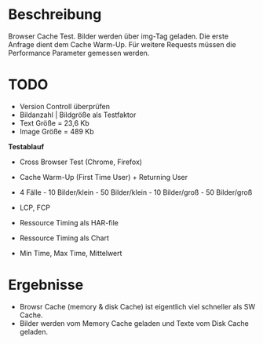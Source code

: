 # Beschreibung
Browser Cache Test. Bilder werden über img-Tag geladen.
Die erste Anfrage dient dem Cache Warm-Up. Für weitere Requests müssen die Performance Parameter gemessen werden. 

# TODO
- Version Controll überprüfen
- Bildanzahl | Bildgröße als Testfaktor
- Text Größe = 23,6 Kb
- Image Größe = 489 Kb

__Testablauf__
- Cross Browser Test (Chrome, Firefox)
- Cache Warm-Up (First Time User) + Returning User 
- 4 Fälle - 10 Bilder/klein
          - 50 Bilder/klein
          - 10 Bilder/groß
          - 50 Bilder/groß
- LCP, FCP

- Ressource Timing als HAR-file
- Ressource Timing als Chart
- Min Time, Max Time, Mittelwert

# Ergebnisse

- Browsr Cache (memory & disk Cache) ist eigentlich viel schneller als SW Cache.  
- Bilder werden vom Memory Cache geladen und Texte vom Disk Cache geladen.